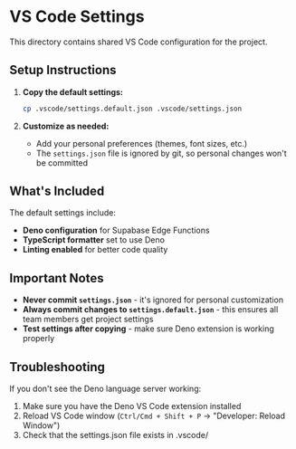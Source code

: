 # VS Code Settings

This directory contains shared VS Code configuration for the project.

## Setup Instructions

1. **Copy the default settings:**
   ```bash
   cp .vscode/settings.default.json .vscode/settings.json
   ```

2. **Customize as needed:**
   - Add your personal preferences (themes, font sizes, etc.)
   - The `settings.json` file is ignored by git, so personal changes won't be committed

## What's Included

The default settings include:
- **Deno configuration** for Supabase Edge Functions
- **TypeScript formatter** set to use Deno
- **Linting enabled** for better code quality

## Important Notes

- **Never commit `settings.json`** - it's ignored for personal customization
- **Always commit changes to `settings.default.json`** - this ensures all team members get project settings
- **Test settings after copying** - make sure Deno extension is working properly

## Troubleshooting

If you don't see the Deno language server working:
1. Make sure you have the Deno VS Code extension installed
2. Reload VS Code window (`Ctrl/Cmd + Shift + P` → "Developer: Reload Window")
3. Check that the settings.json file exists in .vscode/
